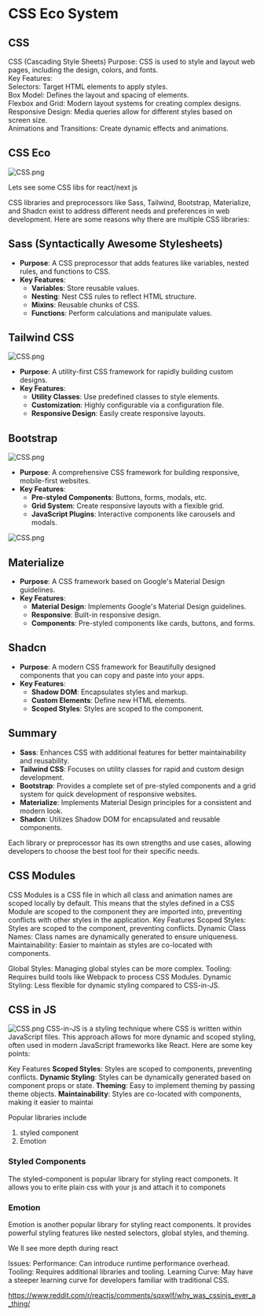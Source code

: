 # CSS Eco System #

## CSS ##

CSS (Cascading Style Sheets)
Purpose: CSS is used to style and layout web pages, including the design, colors, and fonts.<br>
Key Features:<br>
Selectors: Target HTML elements to apply styles.<br>
Box Model: Defines the layout and spacing of elements.<br>
Flexbox and Grid: Modern layout systems for creating complex designs.<br>
Responsive Design: Media queries allow for different styles based on screen size.<br>
Animations and Transitions: Create dynamic effects and animations.<br>

## CSS Eco ##

![CSS.png](asset/CSS.png)

Lets see some CSS libs for react/next js 

CSS libraries and preprocessors like Sass, Tailwind, Bootstrap, Materialize, and Shadcn exist to address different needs and preferences in web development. Here are some reasons why there are multiple CSS libraries:

## Sass (Syntactically Awesome Stylesheets)
- **Purpose**: A CSS preprocessor that adds features like variables, nested rules, and functions to CSS.
- **Key Features**:
    - **Variables**: Store reusable values.
    - **Nesting**: Nest CSS rules to reflect HTML structure.
    - **Mixins**: Reusable chunks of CSS.
    - **Functions**: Perform calculations and manipulate values.

## Tailwind CSS

![CSS.png](asset/tailwind.jfif)

- **Purpose**: A utility-first CSS framework for rapidly building custom designs.
- **Key Features**:
    - **Utility Classes**: Use predefined classes to style elements.
    - **Customization**: Highly configurable via a configuration file.
    - **Responsive Design**: Easily create responsive layouts.

## Bootstrap
![CSS.png](asset/boot.jpg)

- **Purpose**: A comprehensive CSS framework for building responsive, mobile-first websites.
- **Key Features**:
    - **Pre-styled Components**: Buttons, forms, modals, etc.
    - **Grid System**: Create responsive layouts with a flexible grid.
    - **JavaScript Plugins**: Interactive components like carousels and modals.

![CSS.png](asset/boot2.jpg)

## Materialize
- **Purpose**: A CSS framework based on Google's Material Design guidelines.
- **Key Features**:
    - **Material Design**: Implements Google's Material Design guidelines.
    - **Responsive**: Built-in responsive design.
    - **Components**: Pre-styled components like cards, buttons, and forms.

## Shadcn
- **Purpose**: A modern CSS framework for Beautifully designed components that you can copy and paste into your apps.
- **Key Features**:
    - **Shadow DOM**: Encapsulates styles and markup.
    - **Custom Elements**: Define new HTML elements.
    - **Scoped Styles**: Styles are scoped to the component.

## Summary
- **Sass**: Enhances CSS with additional features for better maintainability and reusability.
- **Tailwind CSS**: Focuses on utility classes for rapid and custom design development.
- **Bootstrap**: Provides a complete set of pre-styled components and a grid system for quick development of responsive websites.
- **Materialize**: Implements Material Design principles for a consistent and modern look.
- **Shadcn**: Utilizes Shadow DOM for encapsulated and reusable components.

Each library or preprocessor has its own strengths and use cases, allowing developers to choose the best tool for their specific needs.


## CSS Modules ##
CSS Modules is a CSS file in which all class and animation names are scoped locally by default. This means that the styles defined in a CSS Module are scoped to the component they are imported into, preventing conflicts with other styles in the application.
Key Features
Scoped Styles: Styles are scoped to the component, preventing conflicts.
Dynamic Class Names: Class names are dynamically generated to ensure uniqueness.
Maintainability: Easier to maintain as styles are co-located with components.

Global Styles: Managing global styles can be more complex.
Tooling: Requires build tools like Webpack to process CSS Modules.
Dynamic Styling: Less flexible for dynamic styling compared to CSS-in-JS.

## CSS in JS ##

![CSS.png](asset/cssinjs.jpeg)
CSS-in-JS is a styling technique where CSS is written within JavaScript files. This approach allows for more dynamic and scoped styling, often used in modern JavaScript frameworks like React. Here are some key points:

Key Features
**Scoped Styles**: Styles are scoped to components, preventing conflicts.
**Dynamic Styling**: Styles can be dynamically generated based on component props or state.
**Theming**: Easy to implement theming by passing theme objects.
**Maintainability**: Styles are co-located with components, making it easier to maintai

Popular libraries include 
  1. styled component
  2. Emotion 

### Styled Components
The styled-component is popular library for styling react componets. It allows you to erite plain css with your js and attach it to componets

### Emotion 
Emotion is another popular library for styling react components. It provides powerful styling features like nested selectors, global styles, and theming.

We ll see more depth during react 


Issues:
Performance: Can introduce runtime performance overhead.
Tooling: Requires additional libraries and tooling.
Learning Curve: May have a steeper learning curve for developers familiar with traditional CSS.


https://www.reddit.com/r/reactjs/comments/sqxwlf/why_was_cssinjs_ever_a_thing/



